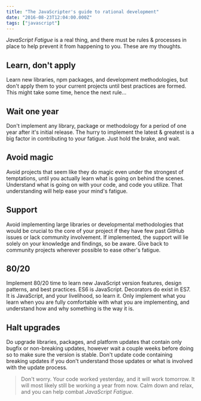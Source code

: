 ```yaml
---
title: "The JavaScripter's guide to rational development"
date: "2016-08-23T12:04:00.000Z"
tags: ["javascript"]
---
```


*JavaScript Fatigue* is a real thing, and there must be rules & processes in place to help prevent it from happening to you. These are my thoughts.

## Learn, don't apply

Learn new libraries, npm packages, and development methodologies, but don't apply them to your current projects until best practices are formed. This might take some time, hence the next rule...

## Wait one year

Don't implement any library, package or methodology for a period of one year after it's initial release. The hurry to implement the latest & greatest is a big factor in contributing to your fatigue. Just hold the brake, and wait.

## Avoid magic

Avoid projects that seem like they do magic even under the strongest of temptations, until you actually learn what is going on behind the scenes. Understand what is going on with your code, and code you utilize. That understanding will help ease your mind's fatigue.

## Support

Avoid implementing large libraries or developmental methodologies that would be crucial to the core of your project if they have few past GitHub issues or lack community involvement. If implemented, the support will lie solely on your knowledge and findings, so be aware. Give back to community projects wherever possible to ease other's fatigue.

## 80/20

Implement 80/20 time to learn new JavaScript version features, design patterns, and best practices. ES6 is JavaScript. Decorators do exist in ES7. It is JavaScript, and your livelihood, so learn it. Only implement what you learn when you are fully comfortable with what you are implementing, and understand how and why something is the way it is.

## Halt upgrades

Do upgrade libraries, packages, and platform updates that contain only bugfix or non-breaking updates, however wait a couple weeks before doing so to make sure the version is stable. Don't update code containing breaking updates if you don't understand those updates or what is involved with the update process.

> Don't worry. Your code worked yesterday, and it will work tomorrow. It will most likely still be working a year from now. Calm down and relax, and you can help combat *JavaScript Fatigue*.
